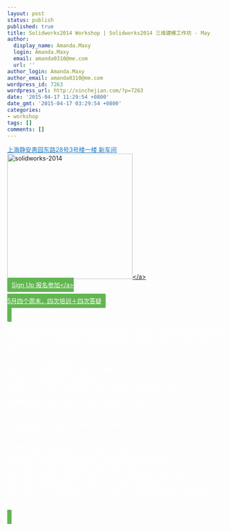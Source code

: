 ```yaml
---
layout: post
status: publish
published: true
title: Solidworks2014 Workshop | Solidworks2014 三维建模工作坊 - May
author:
  display_name: Amanda.Maxy
  login: Amanda.Maxy
  email: amanda0310@me.com
  url: ''
author_login: Amanda.Maxy
author_email: amanda0310@me.com
wordpress_id: 7263
wordpress_url: http://xinchejian.com/?p=7263
date: '2015-04-17 11:29:54 +0800'
date_gmt: '2015-04-17 03:29:54 +0800'
categories:
- workshop
tags: []
comments: []
---
```

<p><a style="color: #2578bf;" href="http:&#47;&#47;xinchejian.huodongxing.com&#47;event&#47;map&#47;5244063275800" target="_blank">上海静安愚园东路28号3号楼一楼 新车间</a><br />
<a href="http:&#47;&#47;xinchejian.com&#47;wp-content&#47;uploads&#47;2015&#47;04&#47;solidworks-2014.jpg"><img src="http:&#47;&#47;xinchejian.com&#47;wp-content&#47;uploads&#47;2015&#47;04&#47;solidworks-2014-290x290.jpg" alt="solidworks-2014" width="290" height="290" class="aligncenter size-thumbnail wp-image-7264" &#47;><&#47;a><br />
<a style="background-color:#62b651;color:white;border-radius:2px;cursor:pointer;font-size:14px;padding:8px 10px;" href="http:&#47;&#47;www.huodongxing.com&#47;event&#47;5278273552000" target="_blank" title="立即报名">Sign Up 报名参加<&#47;a><br />
<!--:zh--><br />
5月四个周末，四次培训＋四次答疑</p>
<p>四周让你了解绘制常用机械零件的思路，学会三维建模，绘制自己的机械零件，制作简单动画，了解Solidworks的其他常用功能，帮助你们设计、制作自己的产品。</p>
<p>5月10号：三维建模基础知识，简单零件绘制，如手机壳，花瓶等。<br />
5月17号：复杂零件绘制，如叶轮，弹簧等。<br />
5月24号：装配体绘制，动画制作。<br />
5月31号：Solidworks其他功能介绍，如制图，运动分析，渲染。</p>
<p>请携带装有Solidworks软件的电脑，建议装2014版。<br />
<!--:--><br />
<!--:en--><br />
4 sessions ＋ 4 Q&A meetups in 4 weeks;<br />
Language is Chinese.</p>
<p>To learn design logic of mechanical parts and to learn how to design 3D models with Solidworks and making simple animation.<br />
May 10th:  The basic knowledge of 3D modeling, building simple components, such as iphone shell, vases, etc.<br />
May 17th:  Building complex parts, such as impeller, spring, etc.<br />
May 24th:  Building the assembly and making animation.<br />
May 31st:  Other functions, such as drawing, motion analysis, rendering.</p>
<p>Please bring a laptop with Solidworks 2014 installed.<br />
<!--:--></p>
